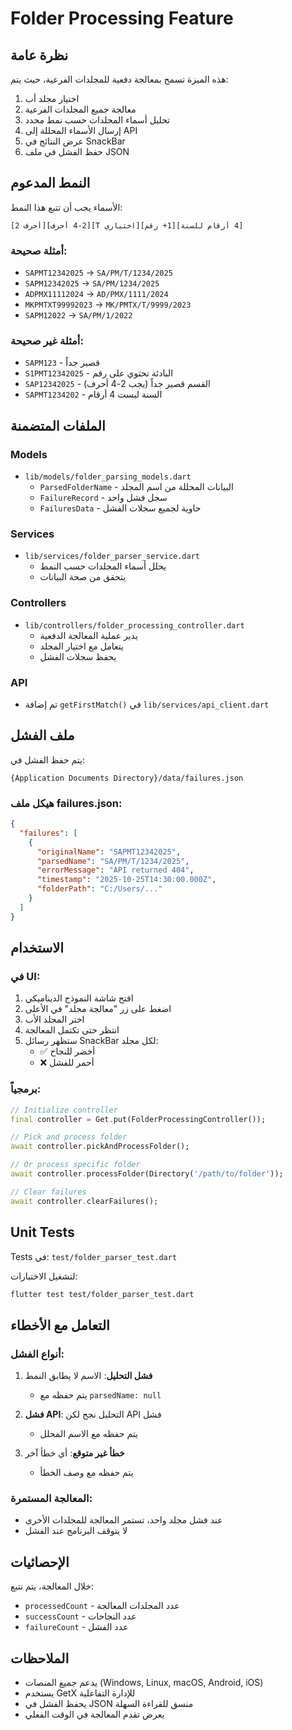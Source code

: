 # Folder Processing Feature

## نظرة عامة
هذه الميزة تسمح بمعالجة دفعية للمجلدات الفرعية، حيث يتم:
1. اختيار مجلد أب
2. معالجة جميع المجلدات الفرعية
3. تحليل أسماء المجلدات حسب نمط محدد
4. إرسال الأسماء المحللة إلى API
5. عرض النتائج في SnackBar
6. حفظ الفشل في ملف JSON

## النمط المدعوم
الأسماء يجب أن تتبع هذا النمط:

```
[2 أحرف][2-4 أحرف][T اختياري][1+ رقم][4 أرقام للسنة]
```

### أمثلة صحيحة:
- `SAPMT12342025` → `SA/PM/T/1234/2025`
- `SAPM12342025` → `SA/PM/1234/2025`
- `ADPMX11112024` → `AD/PMX/1111/2024`
- `MKPMTXT99992023` → `MK/PMTX/T/9999/2023`
- `SAPM12022` → `SA/PM/1/2022`

### أمثلة غير صحيحة:
- `SAPM123` - قصير جداً
- `S1PMT12342025` - البادئة تحتوي على رقم
- `SAP12342025` - القسم قصير جداً (يجب 2-4 أحرف)
- `SAPMT1234202` - السنة ليست 4 أرقام

## الملفات المتضمنة

### Models
- `lib/models/folder_parsing_models.dart`
  - `ParsedFolderName` - البيانات المحللة من اسم المجلد
  - `FailureRecord` - سجل فشل واحد
  - `FailuresData` - حاوية لجميع سجلات الفشل

### Services
- `lib/services/folder_parser_service.dart`
  - يحلل أسماء المجلدات حسب النمط
  - يتحقق من صحة البيانات

### Controllers
- `lib/controllers/folder_processing_controller.dart`
  - يدير عملية المعالجة الدفعية
  - يتعامل مع اختيار المجلد
  - يحفظ سجلات الفشل

### API
- تم إضافة `getFirstMatch()` في `lib/services/api_client.dart`

## ملف الفشل
يتم حفظ الفشل في:
```
{Application Documents Directory}/data/failures.json
```

### هيكل ملف failures.json:
```json
{
  "failures": [
    {
      "originalName": "SAPMT12342025",
      "parsedName": "SA/PM/T/1234/2025",
      "errorMessage": "API returned 404",
      "timestamp": "2025-10-25T14:30:00.000Z",
      "folderPath": "C:/Users/..."
    }
  ]
}
```

## الاستخدام

### في UI:
1. افتح شاشة النموذج الديناميكي
2. اضغط على زر "معالجة مجلد" في الأعلى
3. اختر المجلد الأب
4. انتظر حتى تكتمل المعالجة
5. ستظهر رسائل SnackBar لكل مجلد:
   - ✅ أخضر للنجاح
   - ❌ أحمر للفشل

### برمجياً:
```dart
// Initialize controller
final controller = Get.put(FolderProcessingController());

// Pick and process folder
await controller.pickAndProcessFolder();

// Or process specific folder
await controller.processFolder(Directory('/path/to/folder'));

// Clear failures
await controller.clearFailures();
```

## Unit Tests
Tests في: `test/folder_parser_test.dart`

لتشغيل الاختبارات:
```bash
flutter test test/folder_parser_test.dart
```

## التعامل مع الأخطاء

### أنواع الفشل:
1. **فشل التحليل**: الاسم لا يطابق النمط
   - يتم حفظه مع `parsedName: null`

2. **فشل API**: التحليل نجح لكن API فشل
   - يتم حفظه مع الاسم المحلل

3. **خطأ غير متوقع**: أي خطأ آخر
   - يتم حفظه مع وصف الخطأ

### المعالجة المستمرة:
- عند فشل مجلد واحد، تستمر المعالجة للمجلدات الأخرى
- لا يتوقف البرنامج عند الفشل

## الإحصائيات
خلال المعالجة، يتم تتبع:
- `processedCount` - عدد المجلدات المعالجة
- `successCount` - عدد النجاحات
- `failureCount` - عدد الفشل

## الملاحظات
- يدعم جميع المنصات (Windows, Linux, macOS, Android, iOS)
- يستخدم GetX للإدارة التفاعلية
- يحفظ الفشل في JSON منسق للقراءة السهلة
- يعرض تقدم المعالجة في الوقت الفعلي

